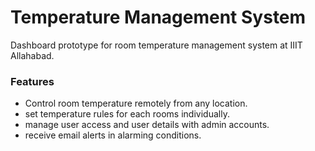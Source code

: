 # Temperature Management System

Dashboard prototype for room temperature management system at IIIT Allahabad.

### Features

- Control room temperature remotely from any location.
- set temperature rules for each rooms individually.
- manage user access and user details with admin accounts.
- receive email alerts in alarming conditions.
